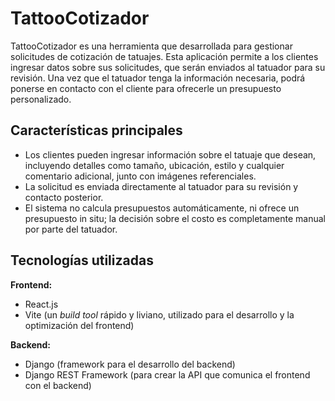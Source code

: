 # TattooCotizador

TattooCotizador es una herramienta que desarrollada para gestionar solicitudes de cotización de tatuajes.
Esta aplicación permite a los clientes ingresar datos sobre sus solicitudes, que serán enviados al tatuador para su revisión.
Una vez que el tatuador tenga la información necesaria, podrá ponerse en contacto con el cliente para ofrecerle un presupuesto personalizado.

## Características principales

- Los clientes pueden ingresar información sobre el tatuaje que desean, incluyendo detalles como tamaño, ubicación, estilo y cualquier comentario adicional, junto con imágenes referenciales.
- La solicitud es enviada directamente al tatuador para su revisión y contacto posterior.
- El sistema no calcula presupuestos automáticamente, ni ofrece un presupuesto in situ; la decisión sobre el costo es completamente manual por parte del tatuador.

## Tecnologías utilizadas

**Frontend:**
- React.js
- Vite (un *build tool* rápido y liviano, utilizado para el desarrollo y la optimización del frontend)

**Backend:**
- Django (framework para el desarrollo del backend)
- Django REST Framework (para crear la API que comunica el frontend con el backend)
